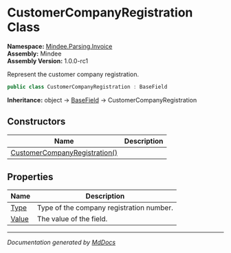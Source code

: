 ﻿<!--  
  <auto-generated>   
    The contents of this file were generated by a tool.  
    Changes to this file may be list if the file is regenerated  
  </auto-generated>   
-->

# CustomerCompanyRegistration Class

**Namespace:** [Mindee.Parsing.Invoice](../index.md)  
**Assembly:** Mindee  
**Assembly Version:** 1.0.0\-rc1

Represent the customer company registration.

```csharp
public class CustomerCompanyRegistration : BaseField
```

**Inheritance:** object → [BaseField](../../Common/BaseField/index.md) → CustomerCompanyRegistration

## Constructors

| Name                                                   | Description |
| ------------------------------------------------------ | ----------- |
| [CustomerCompanyRegistration()](constructors/index.md) |             |

## Properties

| Name                         | Description                              |
| ---------------------------- | ---------------------------------------- |
| [Type](properties/Type.md)   | Type of the company registration number. |
| [Value](properties/Value.md) | The value of the field.                  |

___

*Documentation generated by [MdDocs](https://github.com/ap0llo/mddocs)*
